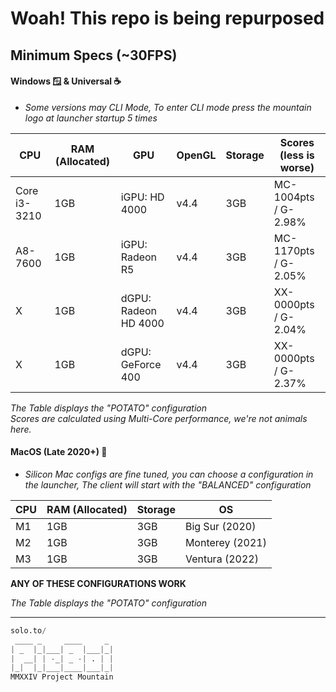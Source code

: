 # Woah! This repo is being repurposed

## Minimum Specs (~30FPS)

#### Windows 🪟 & Universal ☕
* *Some versions may CLI Mode, To enter CLI mode press the mountain logo at launcher startup 5 times*

CPU | RAM (Allocated) | GPU | OpenGL | Storage | Scores (less is worse)
----|-----|-----|--------|---------|-------
Core i3-3210 | 1GB | iGPU: HD 4000 | v4.4 | 3GB | MC-1004pts / G-2.98%
A8-7600 | 1GB | iGPU: Radeon R5 | v4.4 | 3GB | MC-1170pts / G-2.05%
X | 1GB | dGPU: Radeon HD 4000 | v4.4 | 3GB | XX-0000pts / G-2.04%
X | 1GB | dGPU: GeForce 400 | v4.4 | 3GB | XX-0000pts / G-2.37%

*The Table displays the "POTATO" configuration*  
*Scores are calculated using Multi-Core performance, we're not animals here.*

#### MacOS (Late 2020+) 🍎
* *Silicon Mac configs are fine tuned, you can choose a configuration in the launcher, The client will start with the "BALANCED" configuration*

CPU|RAM (Allocated)|Storage|OS
|---|---|---|---|
M1|1GB|3GB|Big Sur (2020)
M2|1GB|3GB|Monterey (2021)
M3|1GB|3GB|Ventura (2022)

**ANY OF THESE CONFIGURATIONS WORK**


*The Table displays the "POTATO" configuration*

---
```v
solo.to/
 ____ _     ____     _ 
| _  |_|___| _  |___|_|
|  __| | -_| _ -| . | |
|_|  |_|___|____|___|_|
MMXXIV Project Mountain
```
